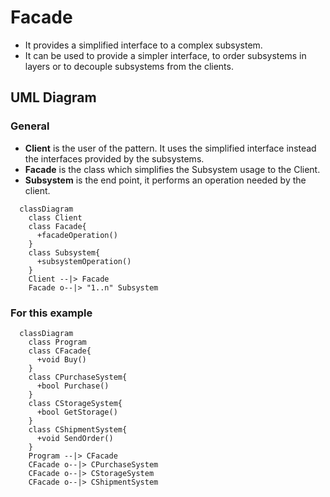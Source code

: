# Facade
 - It provides a simplified interface to a complex subsystem.
 - It can be used to provide a simpler interface, to order subsystems in layers or to decouple subsystems from the clients.

## UML Diagram
### General
- **Client** is the user of the pattern. It uses the simplified interface instead the interfaces provided by the subsystems.
- **Facade** is the class which simplifies the Subsystem usage to the Client.
- **Subsystem** is the end point, it performs an operation needed by the client.
```mermaid
  classDiagram
    class Client
    class Facade{
      +facadeOperation()
    }
    class Subsystem{
      +subsystemOperation()
    }
    Client --|> Facade
    Facade o--|> "1..n" Subsystem
```
### For this example
```mermaid
  classDiagram
    class Program
    class CFacade{
      +void Buy()
    }
    class CPurchaseSystem{
      +bool Purchase()
    }
    class CStorageSystem{
      +bool GetStorage()
    }
    class CShipmentSystem{
      +void SendOrder()
    }
    Program --|> CFacade
    CFacade o--|> CPurchaseSystem
    CFacade o--|> CStorageSystem
    CFacade o--|> CShipmentSystem
```
